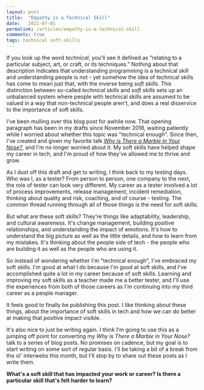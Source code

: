 ```yaml
---
layout: post
title:  "Empathy is a Technical Skill"
date:   2021-07-01
permalink: /articles/empathy-is-a-technical-skill
comments: true
tags: technical soft-skills
---
```


If you look up the word _technical_, you'll see it defined as “relating to a particular subject, art, or craft, or its techniques.” Nothing about that description indicates that understanding programming is a technical skill and understanding people is not - yet somehow the idea of technical skills has come to mean just that, with the inverse being _soft skills_. This distinction between so-called _technical skills_ and _soft skills_ sets up an unbalanced system where people with technical skills are assumed to be valued in a way that non-technical people aren't, and does a real disservice to the importance of soft skills.

I've been mulling over this blog post for awhile now. That opening paragraph has been in my drafts since November 2018, waiting patiently while I worried about whether this topic was "technical enough". Since then, I've created and given my favorite talk _[Why is There a Marble in Your Nose?](https://speakerdeck.com/angelariggs/stpcon-why-is-there-a-marble-in-your-nose)_, and I'm no longer worried about it. My soft skills have helped shape my career in tech, and I'm proud of how they've allowed me to thrive and grow. 

As I dust off this draft and get to writing, I think back to my testing days. Who was I, as a tester? From person to person, one company to the next, the role of tester can look very different. My career as a tester involved a lot of process improvements, release management, incident remediation, thinking about quality and risk, coaching, and of course - testing. The common thread running through all of those things is the need for soft skills.

But what are these soft skills? They're things like adaptability, leadership, and cultural awareness. It's change management, building positive relationships, and understanding the impact of emotions. It's how to understand the big picture as well as the little details, and how to learn from my mistakes. It's thinking about the people side of tech - the people who are building it as well as the people who are using it.

So instead of wondering whether I'm "technical enough", I've embraced my soft skills. I'm good at what I do because I'm good at soft skills, and I've accomplished quite a lot in my career because of soft skills. Learning and improving my soft skills as a teacher made me a better tester, and I'll use the experiences from both of those careers as I'm continuing into my third career as a people manager.

It feels good to finally be publishing this post. I like thinking about these things, about the importance of soft skills in tech and how we can do better at making that positive impact visible. 

It's also nice to just be writing again. I think I'm going to use this as a jumping off point for converting my _Why is There a Marble in Your Nose?_ talk to a series of blog posts. No promises on cadence, but my goal is to start writing on some sort of regular basis. I'll be taking a bit of a break from the ol' interwebs this month, but I'll stop by to share out these posts as I write them.

**What's a soft skill that has impacted your work or career? Is there a particular skill that's felt harder to learn?**